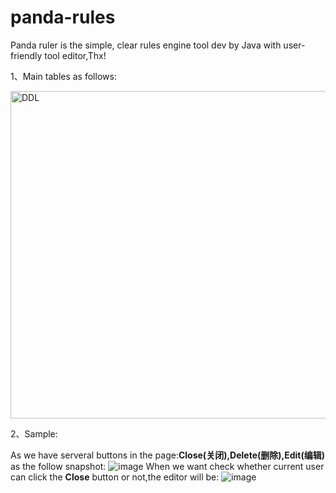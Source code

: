# panda-rules
Panda ruler is the simple, clear rules engine tool dev by Java with user-friendly tool editor,Thx!

1、Main tables as follows:

<img width="524" alt="DDL" src="https://user-images.githubusercontent.com/33925464/146675543-740739a0-323c-4f95-86ef-610800853ed5.png">

2、Sample:

As we have serveral buttons in the page:**Close(关闭),Delete(删除),Edit(编辑)** as the follow snapshot:
![image](https://user-images.githubusercontent.com/33925464/146675830-fc48e4b4-6af0-4ac1-8d99-ee0a62099900.png)
When we want check whether current user can click the **Close** button or not,the editor will be:
![image](https://user-images.githubusercontent.com/33925464/146675632-7038c82c-7489-42c2-8e57-fac5667251ff.png)


